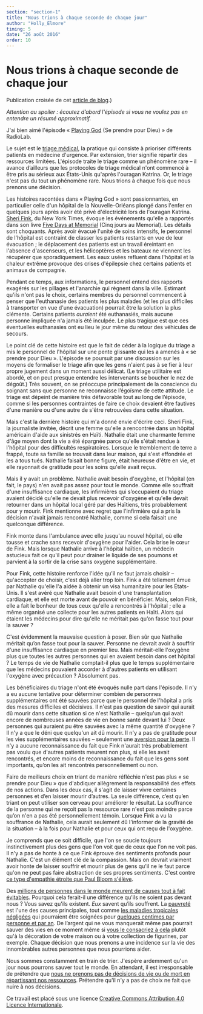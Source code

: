 ```yaml
---
section: "section-1"
title: "Nous trions à chaque seconde de chaque jour"
author: "Holly_Elmore"
timing: 5
date: "26 août 2016"
order: 10
---
```


# Nous trions à chaque seconde de chaque jour

Publication croisée de cet [article de blog](https://mhollyelmoreblog.wordpress.com/2016/08/26/we-are-in-triage-every-second-of-every-day/).)

 

*Attention au spoiler : écoutez d’abord l'épisode si vous ne voulez pas en entendre un résumé approximatif.*

 

J'ai bien aimé l'épisode « [Playing God](https://www.wnycstudios.org/podcasts/radiolab/articles/playing-god) (Se prendre pour Dieu) » de RadioLab.

Le sujet est le [triage médical](https://fr.wikipedia.org/wiki/Triage_m%C3%A9dical), la pratique qui consiste à prioriser différents patients en médecine d'urgence. Par extension, trier signifie répartir des ressources limitées. L'épisode traite le triage comme un phénomène rare – il avance d’ailleurs que les protocoles de triage médical n'ont commencé à être pris au sérieux aux États-Unis qu'après l'ouragan Katrina. Or, le triage n'est pas du tout un phénomène rare. Nous trions à chaque fois que nous prenons une décision.

Les histoires racontées dans « Playing God » sont passionnantes, en particulier celle d'un hôpital de la Nouvelle-Orléans plongé dans l'enfer en quelques jours après avoir été privé d'électricité lors de l'ouragan Katrina. [Sheri Fink](http://www.sherifink.net/), du New York Times, évoque les événements qu'elle a rapportés dans son livre [Five Days at Memorial](https://www.amazon.com/Five-Days-Memorial-Storm-Ravaged-Hospital/dp/0307718972/ref=sr_1_1?ie=UTF8&qid=1471783956&sr=8-1&keywords=five+days+at+memorial) (Cinq jours au Memorial). Les détails sont choquants. Après avoir évacué l'unité de soins intensifs, le personnel de l'hôpital est contraint de classer les patients restants en vue de leur évacuation ; le déplacement des patients est un travail éreintant en l'absence d'ascenseurs, et les hélicoptères et les bateaux ne viennent les récupérer que sporadiquement. Les eaux usées refluent dans l'hôpital et la chaleur extrême provoque des crises d'épilepsie chez certains patients et animaux de compagnie.

Pendant ce temps, aux informations, le personnel entend des rapports exagérés sur les pillages et l'anarchie qui règnent dans la ville. Estimant qu'ils n'ont pas le choix, certains membres du personnel commencent à penser que l'euthanasie des patients les plus malades (et les plus difficiles à transporter en vue d'une évacuation) pourrait être la solution la plus clémente. Certains patients *auraient* été euthanasiés, mais aucune personne impliquée n'a jamais été inculpée. Le plus tragique est que ces éventuelles euthanasies ont eu lieu le jour même du retour des véhicules de secours.

Le point clé de cette histoire est que le fait de céder à la logique du triage a mis le personnel de l'hôpital sur une pente glissante qui les a amenés à « se prendre pour Dieu ». L'épisode se poursuit par une discussion sur les moyens de formaliser le triage afin que les gens n'aient pas à se fier à leur propre jugement dans un moment aussi délicat. (Le triage utilitaire est abordé, et on peut presque entendre les intervenants se boucher le nez de dégoût.) Très souvent, on se préoccupe principalement de la conscience du soignant sans que personne ne reconnaisse l’égoïsme de cette attitude. Le triage est dépeint de manière très défavorable tout au long de l’épisode, comme si les personnes contraintes de faire ce choix devaient être fautives d'une manière ou d'une autre de s'être retrouvées dans cette situation.

Mais c'est la dernière histoire qui m'a donné envie d'écrire ceci. Sheri Fink, la journaliste invitée, décrit une femme qu'elle a rencontrée dans un hôpital américain d'aide aux sinistrés en Haïti. Nathalie était une charmante femme d'âge moyen dont la vie a été épargnée parce qu'elle s'était rendue à l'hôpital pour des difficultés respiratoires. Lorsque le tremblement de terre a frappé, toute sa famille se trouvait dans leur maison, qui s'est effondrée et les a tous tués. Nathalie faisait bonne figure, était heureuse d'être en vie, et elle rayonnait de gratitude pour les soins qu'elle avait reçus.

Mais il y avait un problème. Nathalie avait besoin d'oxygène, et l'hôpital (en fait, le pays) n'en avait pas assez pour tout le monde. Comme elle souffrait d'une insuffisance cardiaque, les infirmières qui s’occupaient du triage avaient décidé qu'elle ne devait plus recevoir d'oxygène et qu'elle devait retourner dans un hôpital local géré par des Haïtiens, très probablement pour y mourir. Fink mentionne avec regret que l'infirmière qui a pris la décision n'avait jamais rencontré Nathalie, comme si cela faisait une quelconque différence.

Fink monte dans l'ambulance avec elle jusqu'au nouvel hôpital, où elle tousse et crache sans recevoir d'oxygène pour l'aider. Cela brise le cœur de Fink. Mais lorsque Nathalie arrive à l'hôpital haïtien, un médecin astucieux fait ce qu'il peut pour drainer le liquide de ses poumons et parvient à la sortir de la crise sans oxygène supplémentaire.

Pour Fink, cette histoire renforce l'idée qu'il ne faut jamais choisir – qu'accepter de choisir, c'est déjà aller trop loin. Fink a été tellement émue par Nathalie qu'elle l'a aidée à obtenir un visa humanitaire pour les États-Unis. Il s'est avéré que Nathalie avait besoin d'une transplantation cardiaque, et elle est morte avant de pouvoir en bénéficier. Mais, selon Fink, elle a fait le bonheur de tous ceux qu'elle a rencontrés à l'hôpital ; elle a même organisé une collecte pour les autres patients en Haïti. Alors qui étaient les médecins pour dire qu'elle ne méritait pas qu’on fasse tout pour la sauver ?

C'est évidemment la mauvaise question à poser. Bien sûr que Nathalie méritait qu’on fasse tout pour la sauver. Personne ne devrait avoir à souffrir d'une insuffisance cardiaque en premier lieu. Mais méritait-elle l'oxygène plus que toutes les autres personnes qui en avaient besoin dans cet hôpital ? Le temps de vie de Nathalie comptait-il plus que le temps supplémentaire que les médecins pouvaient accorder à d'autres patients en utilisant l'oxygène avec précaution ? Absolument pas.

Les bénéficiaires du triage n'ont été évoqués nulle part dans l'épisode. Il n'y a eu aucune tentative pour déterminer combien de personnes supplémentaires ont été sauvées parce que le personnel de l'hôpital a pris des mesures difficiles et décisives. Il n'est pas question de savoir qui aurait dû mourir dans cette situation si ce n'est Nathalie – quelqu'un qui avait encore de nombreuses années de vie en bonne santé devant lui ? Deux personnes qui auraient pu être sauvées avec la même quantité d'oxygène ? Il n'y a que le déni que quelqu'un ait dû mourir. Il n'y a pas de gratitude pour les vies supplémentaires sauvées – seulement une [aversion pour la perte](https://fr.wikipedia.org/wiki/Aversion_pour_la_perte). Il n'y a aucune reconnaissance du fait que Fink n'aurait très probablement pas voulu que d'autres patients meurent non plus, si elle les avait rencontrés, et encore moins de reconnaissance du fait que les gens sont importants, qu’on les ait rencontrés personnellement ou non.

Faire de meilleurs choix en triant de manière réfléchie n'est pas plus « se prendre pour Dieu » que d'abdiquer allègrement la responsabilité des effets de nos actions. Dans les deux cas, il s'agit de laisser vivre certaines personnes et d’en laisser mourir d’autres. La seule différence, c’est qu’en triant on peut utiliser son cerveau pour améliorer le résultat. La souffrance de la personne qui ne reçoit pas la ressource rare n'est pas moindre parce qu’on n'en a pas été personnellement témoin. Lorsque Fink a vu la souffrance de Nathalie, cela aurait seulement dû l'informer de la gravité de la situation – à la fois pour Nathalie et pour ceux qui ont reçu de l'oxygène.

Je comprends que ce soit difficile, que l'on se soucie toujours instinctivement plus des gens que l'on voit que de ceux que l'on ne voit pas. Il n'y a pas de honte à ce que Fink éprouve des sentiments profonds pour Nathalie. C'est un élément clé de la compassion. Mais on devrait vraiment avoir honte de laisser souffrir et mourir plus de gens qu'il ne le faut parce qu'on ne peut pas faire abstraction de ses propres sentiments. C'est contre [ce type d'empathie étroite que Paul Bloom s'élève](https://www.amazon.com/Against-Empathy-Case-Rational-Compassion/dp/0062339338).

Des [millions de personnes dans le monde meurent de causes tout à fait évitables](http://www.un.org/apps/news/story.asp?NewsID=54340#.V7_XV7V8bWQ). Pourquoi cela ferait-il une différence qu'ils ne soient pas devant nous ? Vous savez qu'ils existent. *Eux* savent qu’ils souffrent. La [pauvreté ](https://www.givedirectly.org/?gclid=CjwKEAjwrvq9BRD5gLyrufTqg0YSJACcuF81S-ZBjDu85JfqJnmhncsRVcaL4Gb_InpXs74bUuvuGhoC4m7w_wcB)est l'une des causes principales, tout comme [les maladies tropicales négligées](http://www.givewell.org/international/top-charities/amf) qui pourraient être soignées pour [quelques centimes par personne et par an](http://www.givewell.org/international/top-charities/schistosomiasis-control-initiative). De l’argent qui ne vous manquerait même pas pourrait sauver des vies en ce moment même si [vous le consacriez à cela](https://www.givingwhatwecan.org/get-involved/join/) plutôt qu'à la décoration de votre maison ou à votre collection de figurines, par exemple. Chaque décision que nous prenons a une incidence sur la vie des innombrables autres personnes que nous pourrions aider.

Nous sommes constamment en train de trier. J'espère ardemment qu'un jour nous pourrons sauver tout le monde. En attendant, il est irresponsable de prétendre que [nous ne prenons pas de décisions de vie ou de mort en répartissant nos ressources](https://www.effectivealtruism.org/). Prétendre qu'il n'y a pas de choix ne fait que nuire à nos décisions.

Ce travail est placé sous une licence [Creative Commons Attribution 4.0 Licence Internationale](https://creativecommons.org/licenses/by/4.0/deed.fr).
